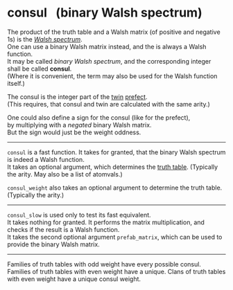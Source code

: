# consul &nbsp; (binary Walsh spectrum)

The product of the truth table and a Walsh matrix (of positive and negative 1s) is the [_Walsh spectrum_](../walsh_spectrum).<br>
One can use a binary Walsh matrix instead, and the is always a Walsh function.<br>
It may be called _binary Walsh spectrum_, and the corresponding integer shall be called **consul**.<br>
(Where it is convenient, the term may also be used for the Walsh function itself.)

The consul is the integer part of the [twin](../twin) [prefect](../../properties/prefect).<br>
(This requires, that consul and twin are calculated with the same arity.)

One could also define a sign for the consul (like for the prefect),<br>
by multiplying with a _negated_ binary Walsh matrix.<br>
But the sign would just be the weight oddness.

----

`consul` is a fast function. It takes for granted, that the binary Walsh spectrum is indeed a Walsh function.<br>
It takes an optional argument, which determines the [truth table](../tt). (Typically the arity. May also be a list of atomvals.)

`consul_weight` also takes an optional argument to determine the truth table. (Typically the arity.)

----

`consul_slow` is used only to test its fast equivalent.<br>
It takes nothing for granted. It performs the matrix multiplication, and checks if the result is a Walsh function.<br>
It takes the second optional argument `prefab_matrix`, which can be used to provide the binary Walsh matrix.

----

Families of truth tables with odd weight have every possible consul.<br>
Families of truth tables with even weight have a unique.
Clans of truth tables with even weight have a unique consul weight.
